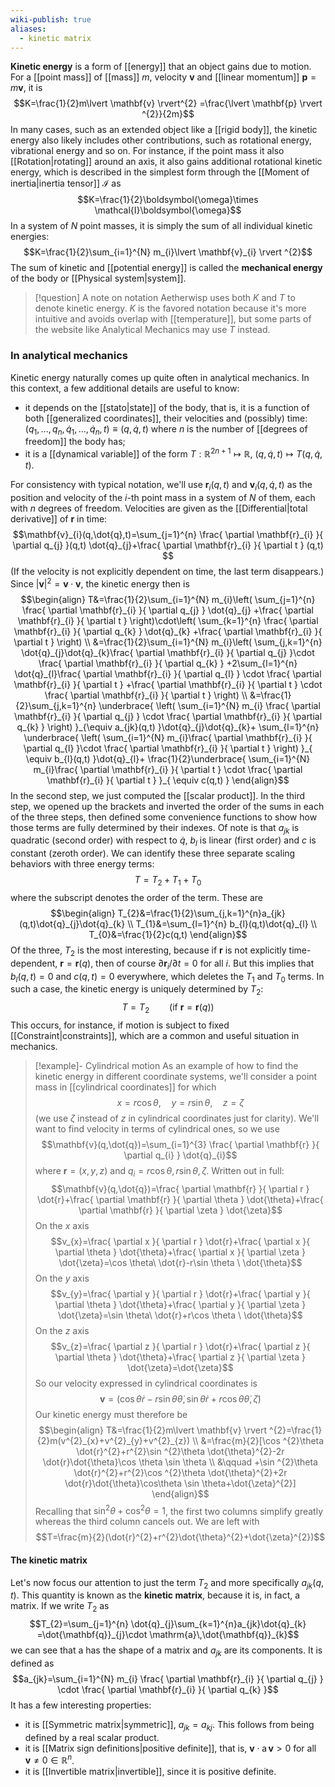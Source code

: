 ```yaml
---
wiki-publish: true
aliases:
  - kinetic matrix
---
```

**Kinetic energy** is a form of [[energy]] that an object gains due to motion. For a [[point mass]] of [[mass]] $m$, velocity $\mathbf{v}$ and [[linear momentum]] $\mathbf{p}=m\mathbf{v}$, it is
$$K=\frac{1}{2}m\lvert \mathbf{v} \rvert^{2} =\frac{\lvert \mathbf{p} \rvert ^{2}}{2m}$$
In many cases, such as an extended object like a [[rigid body]], the kinetic energy also likely includes other contributions, such as rotational energy, vibrational energy and so on. For instance, if the point mass it also [[Rotation|rotating]] around an axis, it also gains additional rotational kinetic energy, which is described in the simplest form through the [[Moment of inertia|inertia tensor]] $\mathcal{I}$ as
$$K=\frac{1}{2}\boldsymbol{\omega}\times \mathcal{I}\boldsymbol{\omega}$$
 In a system of $N$ point masses, it is simply the sum of all individual kinetic energies:
$$K=\frac{1}{2}\sum_{i=1}^{N} m_{i}\lvert \mathbf{v}_{i} \rvert ^{2}$$
The sum of kinetic and [[potential energy]] is called the **mechanical energy** of the body or [[Physical system|system]].

> [!question] A note on notation
> Aetherwisp uses both $K$ and $T$ to denote kinetic energy. $K$ is the favored notation because it's more intuitive and avoids overlap with [[temperature]], but some parts of the website like Analytical Mechanics may use $T$ instead.
### In analytical mechanics
Kinetic energy naturally comes up quite often in analytical mechanics. In this context, a few additional details are useful to know:
- it depends on the [[stato|state]] of the body, that is, it is a function of both [[generalized coordinates]], their velocities and (possibly) time: $(q_{1},\ldots,q_{n},\dot{q}_{1},\ldots,\dot{q}_{n},t)\equiv(q,\dot{q},t)$ where $n$ is the number of [[degrees of freedom]] the body has;
- it is a [[dynamical variable]] of the form $T:\mathbb{R}^{2n+1}\mapsto \mathbb{R},\ (q,\dot{q},t)\mapsto T(q,\dot{q},t)$.

For consistency with typical notation, we'll use $\mathbf{r}_{i}(q,t)$ and $\mathbf{v}_{i}(q,\dot{q},t)$ as the position and velocity of the $i$-th point mass in a system of $N$ of them, each with $n$ degrees of freedom. Velocities are given as the [[Differential|total derivative]] of $\mathbf{r}$ in time:
$$\mathbf{v}_{i}(q,\dot{q},t)=\sum_{j=1}^{n} \frac{ \partial \mathbf{r}_{i} }{ \partial q_{j} }(q,t) \dot{q}_{j}+\frac{ \partial \mathbf{r}_{i} }{ \partial t } (q,t) $$
(If the velocity is not explicitly dependent on time, the last term disappears.) Since $\lvert \mathbf{v} \rvert^{2}=\mathbf{v}\cdot \mathbf{v}$, the kinetic energy then is
$$\begin{align}
T&=\frac{1}{2}\sum_{i=1}^{N} m_{i}\left( \sum_{j=1}^{n} \frac{ \partial \mathbf{r}_{i} }{ \partial q_{j} } \dot{q}_{j} +\frac{ \partial \mathbf{r}_{i} }{ \partial t } \right)\cdot\left( \sum_{k=1}^{n} \frac{ \partial \mathbf{r}_{i} }{ \partial q_{k} } \dot{q}_{k} +\frac{ \partial \mathbf{r}_{i} }{ \partial t } \right) \\
&=\frac{1}{2}\sum_{i=1}^{N} m_{i}\left( \sum_{j,k=1}^{n} \dot{q}_{j}\dot{q}_{k}\frac{ \partial \mathbf{r}_{i} }{ \partial q_{j} }\cdot \frac{ \partial \mathbf{r}_{i} }{ \partial q_{k} } +2\sum_{l=1}^{n} \dot{q}_{l}\frac{ \partial \mathbf{r}_{i} }{ \partial q_{l} } \cdot \frac{ \partial \mathbf{r}_{i} }{ \partial t }  +\frac{ \partial \mathbf{r}_{i} }{ \partial t } \cdot \frac{ \partial \mathbf{r}_{i} }{ \partial t }  \right) \\
&=\frac{1}{2}\sum_{j,k=1}^{n} \underbrace{ \left( \sum_{i=1}^{N} m_{i} \frac{ \partial \mathbf{r}_{i} }{ \partial q_{j} } \cdot \frac{ \partial \mathbf{r}_{i} }{ \partial q_{k} } \right) }_{\equiv a_{jk}(q,t) }\dot{q}_{j}\dot{q}_{k}+ \sum_{l=1}^{n} \underbrace{ \left( \sum_{i=1}^{N} m_{i}\frac{ \partial \mathbf{r}_{i} }{ \partial q_{l} }\cdot \frac{ \partial \mathbf{r}_{i} }{ \partial t } \right) }_{ \equiv b_{l}(q,t) }\dot{q}_{l}+ \frac{1}{2}\underbrace{ \sum_{i=1}^{N} m_{i}\frac{ \partial \mathbf{r}_{i} }{ \partial t } \cdot \frac{ \partial \mathbf{r}_{i} }{ \partial t } }_{ \equiv c(q,t) } 
\end{align}$$
In the second step, we just computed the [[scalar product]]. In the third step, we opened up the brackets and inverted the order of the sums in each of the three steps, then defined some convenience functions to show how those terms are fully determined by their indexes. Of note is that $a_{jk}$ is quadratic (second order) with respect to $\dot{q}$, $b_{l}$ is linear (first order) and $c$ is constant (zeroth order). We can identify these three separate scaling behaviors with three energy terms:
$$T=T_{2}+T_{1}+T_{0}$$
where the subscript denotes the order of the term. These are
$$\begin{align}
T_{2}&=\frac{1}{2}\sum_{j,k=1}^{n}a_{jk}(q,t)\dot{q}_{j}\dot{q}_{k} \\
T_{1}&=\sum_{l=1}^{n} b_{l}(q,t)\dot{q}_{l} \\
T_{0}&=\frac{1}{2}c(q,t)
\end{align}$$
Of the three, $T_{2}$ is the most interesting, because if $\mathbf{r}$ is not explicitly time-dependent, $\mathbf{r}=\mathbf{r}(q)$, then of course $\partial \mathbf{r}_{i}/\partial t=0$ for all $i$. But this implies that $b_{l}(q,t)=0$ and $c(q,t)=0$ everywhere, which deletes the $T_{1}$ and $T_{0}$ terms. In such a case, the kinetic energy is uniquely determined by $T_{2}$:
$$T=T_{2}\qquad(\text{if }\mathbf{r}=\mathbf{r}(q))$$
This occurs, for instance, if motion is subject to fixed [[Constraint|constraints]], which are a common and useful situation in mechanics.

> [!example]- Cylindrical motion
> As an example of how to find the kinetic energy in different coordinate systems, we'll consider a point mass in [[cylindrical coordinates]] for which
> $$x=r\cos \theta,\quad y=r\sin \theta,\quad z=\zeta$$
> (we use $\zeta$ instead of $z$ in cylindrical coordinates just for clarity). We'll want to find velocity in terms of cylindrical ones, so we use
> $$\mathbf{v}(q,\dot{q})=\sum_{i=1}^{3} \frac{ \partial \mathbf{r} }{ \partial q_{i} } \dot{q}_{i}$$
> where $\mathbf{r}=(x,y,z)$ and $q_{i}=r\cos \theta,r\sin \theta,\zeta$. Written out in full:
> $$\mathbf{v}(q,\dot{q})=\frac{ \partial \mathbf{r} }{ \partial r } \dot{r}+\frac{ \partial \mathbf{r} }{ \partial \theta } \dot{\theta}+\frac{ \partial \mathbf{r} }{ \partial \zeta } \dot{\zeta}$$
> On the $x$ axis
> $$v_{x}=\frac{ \partial x }{ \partial r } \dot{r}+\frac{ \partial x }{ \partial \theta } \dot{\theta}+\frac{ \partial x }{ \partial \zeta } \dot{\zeta}=\cos \theta\ \dot{r}-r\sin \theta \ \dot{\theta}$$
> On the $y$ axis
> $$v_{y}=\frac{ \partial y }{ \partial r } \dot{r}+\frac{ \partial y }{ \partial \theta } \dot{\theta}+\frac{ \partial y }{ \partial \zeta } \dot{\zeta}=\sin \theta\ \dot{r}+r\cos \theta \ \dot{\theta}$$
> On the $z$ axis
> $$v_{z}=\frac{ \partial z }{ \partial r } \dot{r}+\frac{ \partial z }{ \partial \theta } \dot{\theta}+\frac{ \partial z }{ \partial \zeta } \dot{\zeta}=\dot{\zeta}$$
> So our velocity expressed in cylindrical coordinates is
> $$\mathbf{v}=(\cos \theta \dot{r}-r\sin \theta \dot{\theta},\sin \theta \dot{r}+r\cos \theta \dot{\theta},\dot{\zeta})$$
> Our kinetic energy must therefore be
> $$\begin{align}
> T&=\frac{1}{2}m\lvert \mathbf{v} \rvert ^{2}=\frac{1}{2}m(v^{2}_{x}+v^{2}_{y}+v^{2}_{z}) \\
> &=\frac{m}{2}[\cos ^{2}\theta \dot{r}^{2}+r^{2}\sin ^{2}\theta \dot{\theta}^{2}-2r \dot{r}\dot{\theta}\cos \theta \sin \theta \\
> &\qquad +\sin ^{2}\theta \dot{r}^{2}+r^{2}\cos ^{2}\theta \dot{\theta}^{2}+2r \dot{r}\dot{\theta}\cos\theta \sin \theta+\dot{\zeta}^{2}]
> \end{align}$$
> Recalling that $\sin ^{2}\theta+\cos ^{2}\theta=1$, the first two columns simplify greatly whereas the third column cancels out. We are left with
> $$T=\frac{m}{2}(\dot{r}^{2}+r^{2}\dot{\theta}^{2}+\dot{\zeta}^{2})$$
#### The kinetic matrix
Let's now focus our attention to just the term $T_{2}$ and more specifically $a_{jk}(q,t)$. This quantity is known as the **kinetic matrix**, because it is, in fact, a matrix. If we write $T_{2}$ as
$$T_{2}=\sum_{j=1}^{n} \dot{q}_{j}\sum_{k=1}^{n}a_{jk}\dot{q}_{k} =\dot{\mathbf{q}}_{j}\cdot \mathrm{a}\,\dot{\mathbf{q}}_{k}$$
we can see that $\mathrm{a}$ has the shape of a matrix and $a_{jk}$ are its components. It is defined as
$$a_{jk}=\sum_{i=1}^{N} m_{i} \frac{ \partial \mathbf{r}_{i} }{ \partial q_{j} } \cdot \frac{ \partial \mathbf{r}_{i} }{ \partial q_{k} }$$
It has a few interesting properties:
- it is [[Symmetric matrix|symmetric]], $a_{jk}=a_{kj}$. This follows from being defined by a real scalar product.
- it is [[Matrix sign definitions|positive definite]], that is, $\mathbf{v}\cdot \mathrm{a}\,\mathbf{v}>0$ for all $\mathbf{v}\neq 0\in \mathbb{R}^{n}$.
- it is [[Invertible matrix|invertible]], since it is positive definite.
